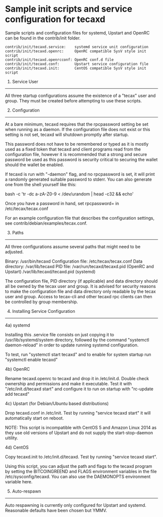 Sample init scripts and service configuration for tecaxd
==========================================================

Sample scripts and configuration files for systemd, Upstart and OpenRC
can be found in the contrib/init folder.

    contrib/init/tecaxd.service:    systemd service unit configuration
    contrib/init/tecaxd.openrc:     OpenRC compatible SysV style init script
    contrib/init/tecaxd.openrcconf: OpenRC conf.d file
    contrib/init/tecaxd.conf:       Upstart service configuration file
    contrib/init/tecaxd.init:       CentOS compatible SysV style init script

1. Service User
---------------------------------

All three startup configurations assume the existence of a "tecax" user
and group.  They must be created before attempting to use these scripts.

2. Configuration
---------------------------------

At a bare minimum, tecaxd requires that the rpcpassword setting be set
when running as a daemon.  If the configuration file does not exist or this
setting is not set, tecaxd will shutdown promptly after startup.

This password does not have to be remembered or typed as it is mostly used
as a fixed token that tecaxd and client programs read from the configuration
file, however it is recommended that a strong and secure password be used
as this password is security critical to securing the wallet should the
wallet be enabled.

If tecaxd is run with "-daemon" flag, and no rpcpassword is set, it will
print a randomly generated suitable password to stderr.  You can also
generate one from the shell yourself like this:

bash -c 'tr -dc a-zA-Z0-9 < /dev/urandom | head -c32 && echo'

Once you have a password in hand, set rpcpassword= in /etc/tecax/tecax.conf

For an example configuration file that describes the configuration settings,
see contrib/debian/examples/tecax.conf.

3. Paths
---------------------------------

All three configurations assume several paths that might need to be adjusted.

Binary:              /usr/bin/tecaxd
Configuration file:  /etc/tecax/tecax.conf
Data directory:      /var/lib/tecaxd
PID file:            /var/run/tecaxd/tecaxd.pid (OpenRC and Upstart)
                     /var/lib/tecaxd/tecaxd.pid (systemd)

The configuration file, PID directory (if applicable) and data directory
should all be owned by the tecax user and group.  It is advised for security
reasons to make the configuration file and data directory only readable by the
tecax user and group.  Access to tecax-cli and other tecaxd rpc clients
can then be controlled by group membership.

4. Installing Service Configuration
-----------------------------------

4a) systemd

Installing this .service file consists on just copying it to
/usr/lib/systemd/system directory, followed by the command
"systemctl daemon-reload" in order to update running systemd configuration.

To test, run "systemctl start tecaxd" and to enable for system startup run
"systemctl enable tecaxd"

4b) OpenRC

Rename tecaxd.openrc to tecaxd and drop it in /etc/init.d.  Double
check ownership and permissions and make it executable.  Test it with
"/etc/init.d/tecaxd start" and configure it to run on startup with
"rc-update add tecaxd"

4c) Upstart (for Debian/Ubuntu based distributions)

Drop tecaxd.conf in /etc/init.  Test by running "service tecaxd start"
it will automatically start on reboot.

NOTE: This script is incompatible with CentOS 5 and Amazon Linux 2014 as they
use old versions of Upstart and do not supply the start-stop-daemon uitility.

4d) CentOS

Copy tecaxd.init to /etc/init.d/tecaxd. Test by running "service tecaxd start".

Using this script, you can adjust the path and flags to the tecaxd program by
setting the BITCOINGREEND and FLAGS environment variables in the file
/etc/sysconfig/tecaxd. You can also use the DAEMONOPTS environment variable here.

5. Auto-respawn
-----------------------------------

Auto respawning is currently only configured for Upstart and systemd.
Reasonable defaults have been chosen but YMMV.
